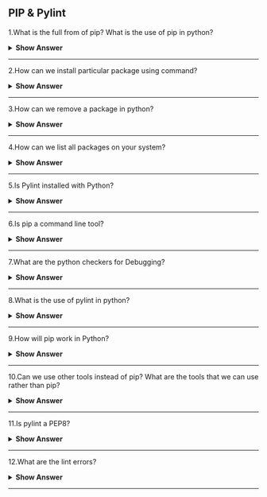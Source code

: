 ## PIP & Pylint

1.What is the full from of pip? What is the use of pip in python?

<details><summary><b>Show Answer </b></summary>

- **pip** full form is-python package installler.
- Python PIP is a python package manager that basically helps the users install,review and use various packages/modules in python programming.

**Syntax**:

> pip install package_name

</details>

---

2.How can we install particular package using command?

<details><summary><b>Show Answer </b></summary>

- In python for that we can use pip command to install the particular package.
  
**Example**:

- Install pandas package for this installation we can use pip install command.

```python  
pip install pandas
```

</details>

---

3.How can we remove a package in python?

<details><summary><b>Show Answer </b></summary>

- In python we can use uninstall command to remove s package.
  
- **Example**:
  
Consider the package name as studentclass.

> pip unistall studentclass

- After running this command, The pip package manager will to confirm that we want to remove the package sudentclass.

</details>

---

4.How can we list all packages on your system?

<details><summary><b>Show Answer </b></summary>

- **list** command used to list all the packages installed on your system.

- **Example**
  
```python
pip list
```

</details>

---

5.Is Pylint installed with Python?

<details> <summary> <b> Show Answer </b> </summary>

- One of the easist ways in which to transfer Pylint is by using **pip**. **Pip** may be a package management system used to install and manage software system packages written in Python. it's enclosed with recent versions of Python. If you have already got a 64-bit version of Python put in, the "Installing Python" section will be skipped.

</details>

---

6.Is pip a command line tool?

<details><summary><b>Show Answer </b></summary>

- **Yes** , pip is a command line tool.
- In Python, PIP may be an algorithmic form for "Preferred Installer Program" or "PIP Installs Packages" . It is a command-line tool that installs, reinstall, or uninstalls PyPI packages with one straightforward command: "pip".

</details>

---

7.What are the python checkers for Debugging?

<details><summary><b>Show Answer </b></summary>

- There are many debugging tools,some of them are:
  
i)Pychecker – A tool for locating bugs in python ASCII text file(source code).

ii)pudb – PuDB could be a full-screen, console-based visual debugger for Python.

iii)pdb – The module pdb defines associate degree interactive ASCII text file(source code) debugger for Python programs.

iv)pylint – Analyzes Python ASCII text file(source code) trying to find bugs and signs of poor quality.

</details>

---

8.What is the use of pylint in python?

<details><summary><b>Show Answer </b></summary>

Pylint may be a tool that,

- Lists Errors that comes when execution of that Python code
- Enforces a coding standard and appears for code smells
- Suggest however specific blocks will be updated
- Offer details regarding the code’s complexness.
- Pylint is similar to pychecker, pyflakes, flake8, and mypy.

**Syntax**:

> pip install pylint

</details>

---

9.How will pip work in Python?

<details><summary><b>Show Answer </b></summary>

- The pip command looks for the package in PyPI, resolves its dependencies, and installs everything in your current Python atmosphere to confirm that requests can work. 
- The pip install **package** command continually looks for the most recent version of the package and installs it.

</details>

---

10.Can we use other tools instead of pip? What are the tools that we can use rather than pip?

<details><summary><b>Show Answer </b></summary>

- Yes,we can use other tools other than pip.
- The tools are,
  - npm, Homebrew, Yarn, RequireJS, and Bower are the most common alternatives and competitors to pip.

</details>

---

11.Is pylint a PEP8?

<details><summary><b>Show Answer </b></summary>

- Pycodestyle (Formerly PEP8) is that the official linter tool to check the python code against the design conventions of PEP8 python. Pylint could be a python linter that checks the source code and conjointly acts as a bug and quality checker. it's it has verification checks and choices than simply PEP8.
  
</details>

---

12.What are the lint errors?

<details><summary><b>Show Answer </b></summary>

- Lint or a linter, may be a static code analysis tool wont to flag programming errors, bugs, rhetorical errors and suspicious constructs. The term originates from a UNIX utility that examined C language source code.

</details>

---


























